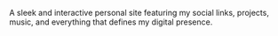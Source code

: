 A sleek and interactive personal site featuring my social links, projects, music, and everything that defines my digital presence.
